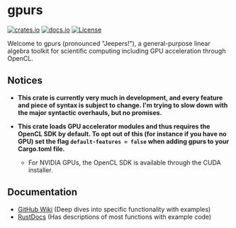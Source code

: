 # gpurs

[![crates.io](https://shields.io/crates/v/gpurs)](https://crates.io/crates/gpurs)
[![docs.io](https://docs.rs/gpurs/badge.svg)](https://docs.rs/gpurs/)
[![License](https://img.shields.io/badge/License-Apache%202.0-blue.svg)](https://opensource.org/licenses/Apache-2.0)

Welcome to gpurs (pronounced "Jeepers!"), a general-purpose linear algebra toolkit for scientific computing including GPU acceleration through OpenCL.

## Notices

- **This crate is currently very much in development, and every feature and piece of syntax is subject to change. I'm trying to slow down with the major syntactic overhauls, but no promises.**

- **This crate loads GPU accelerator modules and thus requires the OpenCL SDK by default. To opt out of this (for instance if you have no GPU) set the flag `default-features = false` when adding gpurs to your Cargo.toml file.**

    - For NVIDIA GPUs, the OpenCL SDK is available through the CUDA installer.

## Documentation

- [GitHub Wiki](https://github.com/i-saac/gpurs/wiki) (Deep dives into specific functionality with examples)
- [RustDocs](https://docs.rs/gpurs/) (Has descriptions of most functions with example code)